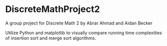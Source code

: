 # DiscreteMathProject2

A group project for Discrete Math 2 by Abrar Ahmad and Aidan Becker

Utilize Python and matplotlib to visually compare running time complexities of insertion sort and merge sort algorithms.
